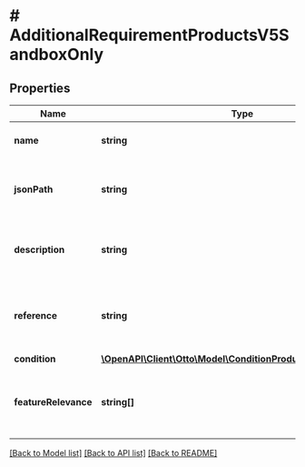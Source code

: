 # # AdditionalRequirementProductsV5SandboxOnly

## Properties

Name | Type | Description | Notes
------------ | ------------- | ------------- | -------------
**name** | **string** | the name of the product attribute. | [optional]
**jsonPath** | **string** | the JSON path leading to the specific product attribute. | [optional]
**description** | **string** | a brief human readable description of the requirement | [optional]
**reference** | **string** | a link to the official documentation that describes the requirement | [optional]
**condition** | [**\OpenAPI\Client\Otto\Model\ConditionProductsV5SandboxOnly**](ConditionProductsV5SandboxOnly.md) |  | [optional]
**featureRelevance** | **string[]** | a list of feature relevances that can describe the reason for the requirement. | [optional]

[[Back to Model list]](../../README.md#models) [[Back to API list]](../../README.md#endpoints) [[Back to README]](../../README.md)
